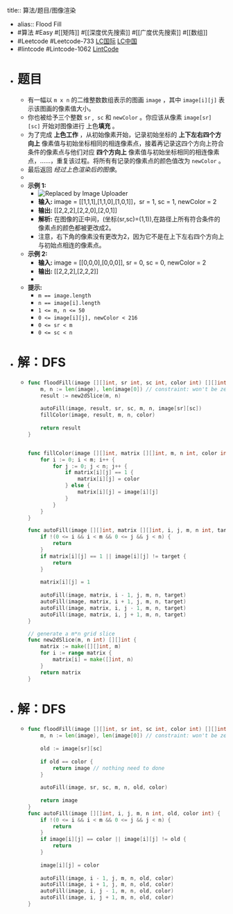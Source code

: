 title:: 算法/题目/图像渲染

- alias:: Flood Fill
- #算法 #Easy #[[矩阵]] #[[深度优先搜索]] #[[广度优先搜索]] #[[数组]]
- #Leetcode #Leetcode-733 [LC国际](https://leetcode.com/problems/flood-fill/) [LC中国](https://leetcode-cn.com/problems/flood-fill/)
- #lintcode #Lintcode-1062 [LintCode](https://www.lintcode.com/problem/1062/)
- # 题目
	- 有一幅以 `m x n` 的二维整数数组表示的图画 `image` ，其中 `image[i][j]` 表示该图画的像素值大小。
	- 你也被给予三个整数 `sr` ,  `sc` 和 `newColor` 。你应该从像素 `image[sr][sc]` 开始对图像进行 上色**填充** 。
	- 为了完成 **上色工作** ，从初始像素开始，记录初始坐标的 **上下左右四个方向上** 像素值与初始坐标相同的相连像素点，接着再记录这四个方向上符合条件的像素点与他们对应 **四个方向上** 像素值与初始坐标相同的相连像素点，……，重复该过程。将所有有记录的像素点的颜色值改为 `newColor` 。
	- 最后返回 *经过上色渲染后的图像*。
	-
	- **示例 1:**
		- ![Replaced by Image Uploader](https://vip2.loli.io/2022/08/09/31ayZTsVrt7vUcf.jpg)
		- **输入:** image = [[1,1,1],[1,1,0],[1,0,1]]，sr = 1, sc = 1, newColor = 2
		- **输出:** [[2,2,2],[2,2,0],[2,0,1]]
		- **解析:** 在图像的正中间，(坐标(sr,sc)=(1,1)),在路径上所有符合条件的像素点的颜色都被更改成2。
		- 注意，右下角的像素没有更改为2，因为它不是在上下左右四个方向上与初始点相连的像素点。
	- **示例 2:**
		- **输入:** image = [[0,0,0],[0,0,0]], sr = 0, sc = 0, newColor = 2
		- **输出:** [[2,2,2],[2,2,2]]
		-
	- **提示:**
		- `m == image.length`
		- `n == image[i].length`
		- `1 <= m, n <= 50`
		- `0 <= image[i][j], newColor < 216`
		- `0 <= sr < m`
		- `0 <= sc < n`
- # 解：DFS
	- ```go
	  func floodFill(image [][]int, sr int, sc int, color int) [][]int {
	      m, n := len(image), len(image[0]) // constraint: won't be zero
	      result := new2dSlice(m, n)
	      
	      autoFill(image, result, sr, sc, m, n, image[sr][sc])
	      fillColor(image, result, m, n, color)
	      
	      return result
	  }
	  
	  
	  func fillColor(image [][]int, matrix [][]int, m, n int, color int) {
	      for i := 0; i < m; i++ {
	          for j := 0; j < n; j++ {
	              if matrix[i][j] == 1 {
	                  matrix[i][j] = color
	              } else {
	                  matrix[i][j] = image[i][j]
	              }
	          }
	      }
	  }
	  
	  func autoFill(image [][]int, matrix [][]int, i, j, m, n int, target int) {
	      if !(0 <= i && i < m && 0 <= j && j < n) {
	          return
	      }
	      if matrix[i][j] == 1 || image[i][j] != target {
	          return
	      }
	      
	      matrix[i][j] = 1
	      
	      autoFill(image, matrix, i - 1, j, m, n, target)
	      autoFill(image, matrix, i + 1, j, m, n, target)
	      autoFill(image, matrix, i, j - 1, m, n, target)
	      autoFill(image, matrix, i, j + 1, m, n, target)
	  }
	  
	  // generate a m*n grid slice
	  func new2dSlice(m, n int) [][]int {
	      matrix := make([][]int, m)
	      for i := range matrix {
	          matrix[i] = make([]int, n)
	      }
	      return matrix
	  }
	  ```
- # 解：DFS
	- ```go
	  func floodFill(image [][]int, sr int, sc int, color int) [][]int {
	      m, n := len(image), len(image[0]) // constraint: won't be zero
	      
	      old := image[sr][sc]
	      
	      if old == color {
	          return image // nothing need to done
	      }
	      
	      autoFill(image, sr, sc, m, n, old, color)
	      
	      return image
	  }
	  func autoFill(image [][]int, i, j, m, n int, old, color int) {
	      if !(0 <= i && i < m && 0 <= j && j < n) {
	          return
	      }
	      if image[i][j] == color || image[i][j] != old {
	          return
	      }
	      
	      image[i][j] = color
	      
	      autoFill(image, i - 1, j, m, n, old, color)
	      autoFill(image, i + 1, j, m, n, old, color)
	      autoFill(image, i, j - 1, m, n, old, color)
	      autoFill(image, i, j + 1, m, n, old, color)
	  }
	  ```
